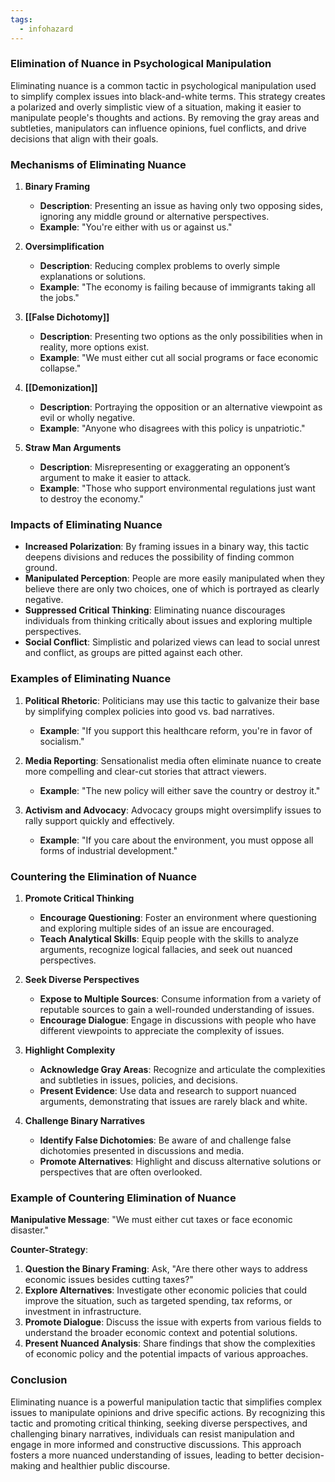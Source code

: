 ```yaml
---
tags:
  - infohazard
---
```

### Elimination of Nuance in Psychological Manipulation

Eliminating nuance is a common tactic in psychological manipulation used to simplify complex issues into black-and-white terms. This strategy creates a polarized and overly simplistic view of a situation, making it easier to manipulate people's thoughts and actions. By removing the gray areas and subtleties, manipulators can influence opinions, fuel conflicts, and drive decisions that align with their goals.

### Mechanisms of Eliminating Nuance

1. **Binary Framing**
   - **Description**: Presenting an issue as having only two opposing sides, ignoring any middle ground or alternative perspectives.
   - **Example**: "You're either with us or against us."

2. **Oversimplification**
   - **Description**: Reducing complex problems to overly simple explanations or solutions.
   - **Example**: "The economy is failing because of immigrants taking all the jobs."

3. **[[False Dichotomy]]**
   - **Description**: Presenting two options as the only possibilities when in reality, more options exist.
   - **Example**: "We must either cut all social programs or face economic collapse."

4. **[[Demonization]]**
   - **Description**: Portraying the opposition or an alternative viewpoint as evil or wholly negative.
   - **Example**: "Anyone who disagrees with this policy is unpatriotic."

5. **Straw Man Arguments**
   - **Description**: Misrepresenting or exaggerating an opponent’s argument to make it easier to attack.
   - **Example**: "Those who support environmental regulations just want to destroy the economy."

### Impacts of Eliminating Nuance

- **Increased Polarization**: By framing issues in a binary way, this tactic deepens divisions and reduces the possibility of finding common ground.
- **Manipulated Perception**: People are more easily manipulated when they believe there are only two choices, one of which is portrayed as clearly negative.
- **Suppressed Critical Thinking**: Eliminating nuance discourages individuals from thinking critically about issues and exploring multiple perspectives.
- **Social Conflict**: Simplistic and polarized views can lead to social unrest and conflict, as groups are pitted against each other.

### Examples of Eliminating Nuance

1. **Political Rhetoric**: Politicians may use this tactic to galvanize their base by simplifying complex policies into good vs. bad narratives.
   - **Example**: "If you support this healthcare reform, you're in favor of socialism."

2. **Media Reporting**: Sensationalist media often eliminate nuance to create more compelling and clear-cut stories that attract viewers.
   - **Example**: "The new policy will either save the country or destroy it."

3. **Activism and Advocacy**: Advocacy groups might oversimplify issues to rally support quickly and effectively.
   - **Example**: "If you care about the environment, you must oppose all forms of industrial development."

### Countering the Elimination of Nuance

1. **Promote Critical Thinking**
   - **Encourage Questioning**: Foster an environment where questioning and exploring multiple sides of an issue are encouraged.
   - **Teach Analytical Skills**: Equip people with the skills to analyze arguments, recognize logical fallacies, and seek out nuanced perspectives.

2. **Seek Diverse Perspectives**
   - **Expose to Multiple Sources**: Consume information from a variety of reputable sources to gain a well-rounded understanding of issues.
   - **Encourage Dialogue**: Engage in discussions with people who have different viewpoints to appreciate the complexity of issues.

3. **Highlight Complexity**
   - **Acknowledge Gray Areas**: Recognize and articulate the complexities and subtleties in issues, policies, and decisions.
   - **Present Evidence**: Use data and research to support nuanced arguments, demonstrating that issues are rarely black and white.

4. **Challenge Binary Narratives**
   - **Identify False Dichotomies**: Be aware of and challenge false dichotomies presented in discussions and media.
   - **Promote Alternatives**: Highlight and discuss alternative solutions or perspectives that are often overlooked.

### Example of Countering Elimination of Nuance

**Manipulative Message**: "We must either cut taxes or face economic disaster."

**Counter-Strategy**:
1. **Question the Binary Framing**: Ask, "Are there other ways to address economic issues besides cutting taxes?"
2. **Explore Alternatives**: Investigate other economic policies that could improve the situation, such as targeted spending, tax reforms, or investment in infrastructure.
3. **Promote Dialogue**: Discuss the issue with experts from various fields to understand the broader economic context and potential solutions.
4. **Present Nuanced Analysis**: Share findings that show the complexities of economic policy and the potential impacts of various approaches.

### Conclusion

Eliminating nuance is a powerful manipulation tactic that simplifies complex issues to manipulate opinions and drive specific actions. By recognizing this tactic and promoting critical thinking, seeking diverse perspectives, and challenging binary narratives, individuals can resist manipulation and engage in more informed and constructive discussions. This approach fosters a more nuanced understanding of issues, leading to better decision-making and healthier public discourse.